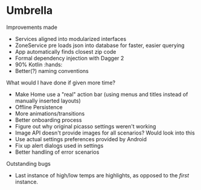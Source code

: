 # Umbrella
Improvements made
- Services aligned into modularized interfaces
- ZoneService pre loads json into database for faster, easier querying
- App automatically finds closest zip code
- Formal dependency injection with Dagger 2
- 90% Kotlin :hands:
- Better(?) naming conventions

What would I have done if given more time?
- Make Home use a "real" action bar (using menus and titles instead of manually inserted layouts)
- Offline Persistence
- More animations/transitions
- Better onboarding process
- Figure out why original picasso settings weren't working
- Image API doesn't provide images for all scenarios? Would look into this
- Use actual settings preferences provided by Android 
- Fix up alert dialogs used in settings
- Better handling of error scenarios

Outstanding bugs
- Last instance of high/low temps are highlights, as opposed to the _first_ instance.

